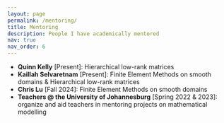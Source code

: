 ```yaml
---
layout: page
permalink: /mentoring/
title: Mentoring
description: People I have academically mentored
nav: true
nav_order: 6
---
```


 - **Quinn Kelly** [Present]: Hierarchical low-rank matrices
 - **Kaillah Selvaretnam** [Present]: Finite Element Methods on smooth domains & Hierarchical low-rank matrices
 - **Chris Lu** [Fall 2024]: Finite Element Methods on smooth domains
 - **Teachers @ the University of Johannesburg** [Spring 2022 & 2023]: organize and aid teachers in mentoring projects on mathematical modelling

